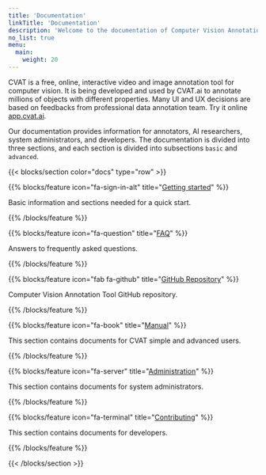 ```yaml
---
title: 'Documentation'
linkTitle: 'Documentation'
description: 'Welcome to the documentation of Computer Vision Annotation Tool.'
no_list: true
menu:
  main:
    weight: 20
---
```


CVAT is a free, online, interactive video and image annotation tool for computer vision.
It is being developed and used by CVAT.ai to annotate millions of objects with different properties.
Many UI and UX decisions are based on feedbacks from professional data annotation team.
Try it online [app.cvat.ai](https://app.cvat.ai).

Our documentation provides information for annotators, AI researchers, system administrators,
and developers.
The documentation is divided into three sections, and each section is divided into
subsections `basic` and `advanced`.

<section id="docs">

{{< blocks/section color="docs" type="row" >}}

{{% blocks/feature icon="fa-sign-in-alt" title="[Getting started](/docs/getting_started/)" %}}

Basic information and sections needed for a quick start.

{{% /blocks/feature %}}

{{% blocks/feature icon="fa-question" title="[FAQ](/docs/faq/)" %}}

Answers to frequently asked questions.

{{% /blocks/feature %}}

{{% blocks/feature icon="fab fa-github" title="[GitHub Repository](https://github.com/cvat-ai/cvat)" %}}

Computer Vision Annotation Tool GitHub repository.

{{% /blocks/feature %}}


<!--lint disable maximum-line-length-->

{{% blocks/feature icon="fa-book" title="[Manual](/docs/manual/)" %}}

This section contains documents for CVAT simple and advanced users.

{{% /blocks/feature %}}

{{% blocks/feature icon="fa-server" title="[Administration](/docs/administration/)" %}}

This section contains documents for system administrators.

{{% /blocks/feature %}}

{{% blocks/feature icon="fa-terminal" title="[Contributing](/docs/contributing/)" %}}

This section contains documents for developers.

{{% /blocks/feature %}}


{{< /blocks/section >}}

</section>

